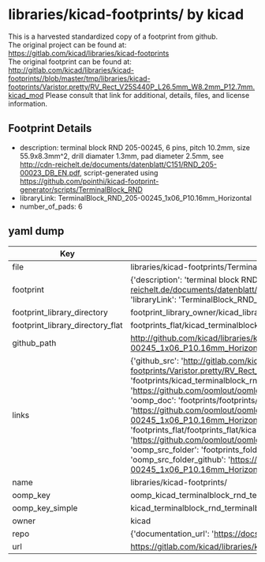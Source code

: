 # libraries/kicad-footprints/ by kicad  
This is a harvested standardized copy of a footprint from github.  
The original project can be found at:  
https://gitlab.com/kicad/libraries/kicad-footprints  
The original footprint can be found at:
http://gitlab.com/kicad/libraries/kicad-footprints//blob/master/tmp/libraries/kicad-footprints/Varistor.pretty/RV_Rect_V25S440P_L26.5mm_W8.2mm_P12.7mm.kicad_mod
Please consult that link for additional, details, files, and license information.  
## Footprint Details
* description: terminal block RND 205-00245, 6 pins, pitch 10.2mm, size 55.9x8.3mm^2, drill diamater 1.3mm, pad diameter 2.5mm, see http://cdn-reichelt.de/documents/datenblatt/C151/RND_205-00023_DB_EN.pdf, script-generated using https://github.com/pointhi/kicad-footprint-generator/scripts/TerminalBlock_RND  
* libraryLink: TerminalBlock_RND_205-00245_1x06_P10.16mm_Horizontal  
* number_of_pads: 6  
## yaml dump  
| Key | Value |  
| --- | --- |  
| file | libraries/kicad-footprints/TerminalBlock_RND.pretty/TerminalBlock_RND_205-00245_1x06_P10.16mm_Horizontal.kicad_mod |  
| footprint | {'description': 'terminal block RND 205-00245, 6 pins, pitch 10.2mm, size 55.9x8.3mm^2, drill diamater 1.3mm, pad diameter 2.5mm, see http://cdn-reichelt.de/documents/datenblatt/C151/RND_205-00023_DB_EN.pdf, script-generated using https://github.com/pointhi/kicad-footprint-generator/scripts/TerminalBlock_RND', 'libraryLink': 'TerminalBlock_RND_205-00245_1x06_P10.16mm_Horizontal', 'number_of_pads': 6} |  
| footprint_library_directory | footprint_library_owner/kicad_libraries/kicad-footprints/ |  
| footprint_library_directory_flat | footprints_flat/kicad_terminalblock_rnd_terminalblock_rnd_205_00245_1x06_p10_16mm_horizontal/working |  
| github_path | http://github.com/kicad/libraries/kicad-footprints//blob/master/tmp/libraries/kicad-footprints/TerminalBlock_RND.pretty/TerminalBlock_RND_205-00245_1x06_P10.16mm_Horizontal.kicad_mod |  
| links | {'github_src': 'http://gitlab.com/kicad/libraries/kicad-footprints//blob/master/tmp/libraries/kicad-footprints/Varistor.pretty/RV_Rect_V25S440P_L26.5mm_W8.2mm_P12.7mm.kicad_mod', 'github_src_repo': 'https://gitlab.com/kicad/libraries/kicad-footprints', 'oomp_bot': 'footprints/kicad_terminalblock_rnd_terminalblock_rnd_205_00245_1x06_p10_16mm_horizontal/working', 'oomp_bot_github': 'https://github.com/oomlout/oomlout_oomp_footprint_bot/tree/main/footprints/kicad_terminalblock_rnd_terminalblock_rnd_205_00245_1x06_p10_16mm_horizontal/working', 'oomp_doc': 'footprints/footprints/kicad/TerminalBlock_RND/TerminalBlock_RND_205-00245_1x06_P10.16mm_Horizontal/working/', 'oomp_doc_github': 'https://github.com/oomlout/oomlout_oomp_footprint_doc/tree/main/footprints/footprints/kicad/TerminalBlock_RND/TerminalBlock_RND_205-00245_1x06_P10.16mm_Horizontal/working', 'oomp_src_flat': 'footprints_flat/footprints_flat/kicad_terminalblock_rnd_terminalblock_rnd_205_00245_1x06_p10_16mm_horizontal/working', 'oomp_src_flat_github': 'https://github.com/oomlout/oomlout_oomp_footprint_src/tree/main/footprints_flat/kicad_terminalblock_rnd_terminalblock_rnd_205_00245_1x06_p10_16mm_horizontal/working', 'oomp_src_folder': 'footprints_folder/footprints_folder/kicad/TerminalBlock_RND/TerminalBlock_RND_205-00245_1x06_P10.16mm_Horizontal/working', 'oomp_src_folder_github': 'https://github.com/oomlout/oomlout_oomp_footprint_src/tree/main/footprints_folder/kicad/TerminalBlock_RND/TerminalBlock_RND_205-00245_1x06_P10.16mm_Horizontal/working'} |  
| name | libraries/kicad-footprints/ |  
| oomp_key | oomp_kicad_terminalblock_rnd_terminalblock_rnd_205_00245_1x06_p10_16mm_horizontal |  
| oomp_key_simple | kicad_terminalblock_rnd_terminalblock_rnd_205_00245_1x06_p10_16mm_horizontal |  
| owner | kicad |  
| repo | {'documentation_url': 'https://docs.github.com/rest/repos/repos#get-a-repository', 'message': 'Not Found'} |  
| url | https://gitlab.com/kicad/libraries/kicad-footprints |  


